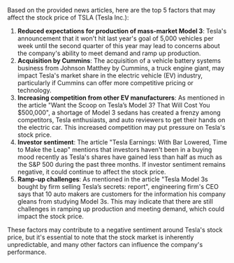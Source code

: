 Based on the provided news articles, here are the top 5 factors that may affect the stock price of TSLA (Tesla Inc.):

1. **Reduced expectations for production of mass-market Model 3**: Tesla's announcement that it won't hit last year's goal of 5,000 vehicles per week until the second quarter of this year may lead to concerns about the company's ability to meet demand and ramp up production.
2. **Acquisition by Cummins**: The acquisition of a vehicle battery systems business from Johnson Matthey by Cummins, a truck engine giant, may impact Tesla's market share in the electric vehicle (EV) industry, particularly if Cummins can offer more competitive pricing or technology.
3. **Increasing competition from other EV manufacturers**: As mentioned in the article "Want the Scoop on Tesla’s Model 3? That Will Cost You $500,000", a shortage of Model 3 sedans has created a frenzy among competitors, Tesla enthusiasts, and auto reviewers to get their hands on the electric car. This increased competition may put pressure on Tesla's stock price.
4. **Investor sentiment**: The article "Tesla Earnings: With Bar Lowered, Time to Make the Leap" mentions that investors haven't been in a buying mood recently as Tesla's shares have gained less than half as much as the S&P 500 during the past three months. If investor sentiment remains negative, it could continue to affect the stock price.
5. **Ramp-up challenges**: As mentioned in the article "Tesla Model 3s bought by firm selling Tesla’s secrets: report", engineering firm's CEO says that 10 auto makers are customers for the information his company gleans from studying Model 3s. This may indicate that there are still challenges in ramping up production and meeting demand, which could impact the stock price.

These factors may contribute to a negative sentiment around Tesla's stock price, but it's essential to note that the stock market is inherently unpredictable, and many other factors can influence the company's performance.